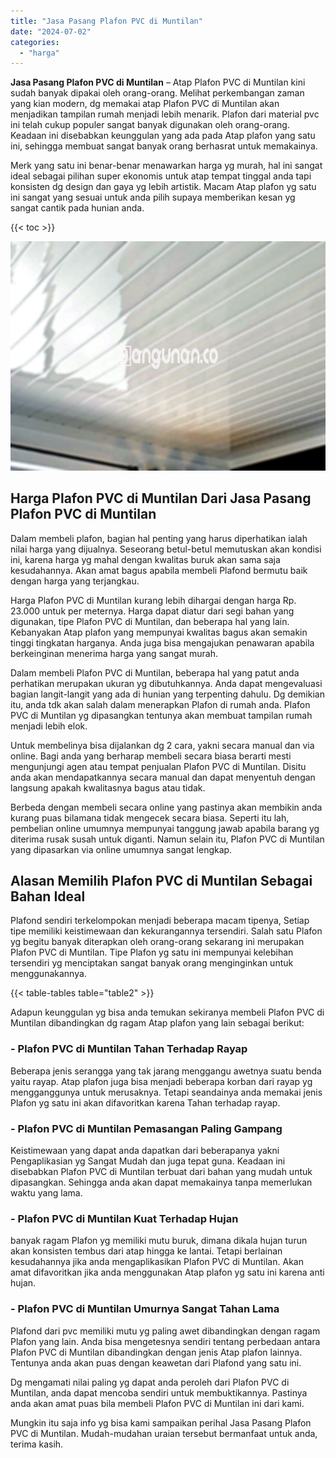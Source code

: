 ```yaml
---
title: "Jasa Pasang Plafon PVC di Muntilan"
date: "2024-07-02"
categories: 
  - "harga"
---
```


**Jasa Pasang Plafon PVC di Muntilan** – Atap Plafon PVC di Muntilan kini sudah banyak dipakai oleh orang-orang. Melihat perkembangan zaman yang kian modern, dg memakai atap Plafon PVC di Muntilan akan menjadikan tampilan rumah menjadi lebih menarik. Plafon dari material pvc ini telah cukup populer sangat banyak digunakan oleh orang-orang. Keadaan ini disebabkan keunggulan yang ada pada Atap plafon yang satu ini, sehingga membuat sangat banyak orang berhasrat untuk memakainya.

Merk yang satu ini benar-benar menawarkan harga yg murah, hal ini sangat ideal sebagai pilihan super ekonomis untuk atap tempat tinggal anda tapi konsisten dg design dan gaya yg lebih artistik. Macam Atap plafon yg satu ini sangat yang sesuai untuk anda pilih supaya memberikan kesan yg sangat cantik pada hunian anda.

{{< toc >}}

![Jasa Pasang Plafon PVC di Muntilan](/images/flafond-pvc-murah09.png)

## Harga Plafon PVC di Muntilan Dari Jasa Pasang Plafon PVC di Muntilan

Dalam membeli plafon, bagian hal penting yang harus diperhatikan ialah nilai harga yang dijualnya. Seseorang betul-betul memutuskan akan kondisi ini, karena harga yg mahal dengan kwalitas buruk akan sama saja kesudahannya. Akan amat bagus apabila membeli Plafond bermutu baik dengan harga yang terjangkau.

Harga Plafon PVC di Muntilan kurang lebih dihargai dengan harga Rp. 23.000 untuk per meternya. Harga dapat diatur dari segi bahan yang digunakan, tipe Plafon PVC di Muntilan, dan beberapa hal yang lain. Kebanyakan Atap plafon yang mempunyai kwalitas bagus akan semakin tinggi tingkatan harganya. Anda juga bisa mengajukan penawaran apabila berkeinginan menerima harga yang sangat murah.

Dalam membeli Plafon PVC di Muntilan, beberapa hal yang patut anda perhatikan merupakan ukuran yg dibutuhkannya. Anda dapat mengevaluasi bagian langit-langit yang ada di hunian yang terpenting dahulu. Dg demikian itu, anda tdk akan salah dalam menerapkan Plafon di rumah anda. Plafon PVC di Muntilan yg dipasangkan tentunya akan membuat tampilan rumah menjadi lebih elok.

Untuk membelinya bisa dijalankan dg 2 cara, yakni secara manual dan via online. Bagi anda yang berharap membeli secara biasa berarti mesti mengunjungi agen atau tempat penjualan Plafon PVC di Muntilan. Disitu anda akan mendapatkannya secara manual dan dapat menyentuh dengan langsung apakah kwalitasnya bagus atau tidak.

Berbeda dengan membeli secara online yang pastinya akan membikin anda kurang puas bilamana tidak mengecek secara biasa. Seperti itu lah, pembelian online umumnya mempunyai tanggung jawab apabila barang yg diterima rusak susah untuk diganti. Namun selain itu, Plafon PVC di Muntilan yang dipasarkan via online umumnya sangat lengkap.

## Alasan Memilih Plafon PVC di Muntilan Sebagai Bahan Ideal

Plafond sendiri terkelompokan menjadi beberapa macam tipenya, Setiap tipe memiliki keistimewaan dan kekurangannya tersendiri. Salah satu Plafon yg begitu banyak diterapkan oleh orang-orang sekarang ini merupakan Plafon PVC di Muntilan. Tipe Plafon yg satu ini mempunyai kelebihan tersendiri yg menciptakan sangat banyak orang menginginkan untuk menggunakannya.

{{< table-tables table="table2" >}}

Adapun keunggulan yg bisa anda temukan sekiranya membeli Plafon PVC di Muntilan dibandingkan dg ragam Atap plafon yang lain sebagai berikut:

### \- Plafon PVC di Muntilan Tahan Terhadap Rayap

Beberapa jenis serangga yang tak jarang menggangu awetnya suatu benda yaitu rayap. Atap plafon juga bisa menjadi beberapa korban dari rayap yg mengganggunya untuk merusaknya. Tetapi seandainya anda memakai jenis Plafon yg satu ini akan difavoritkan karena Tahan terhadap rayap.

### \- Plafon PVC di Muntilan Pemasangan Paling Gampang

Keistimewaan yang dapat anda dapatkan dari beberapanya yakni Pengaplikasian yg Sangat Mudah dan juga tepat guna. Keadaan ini disebabkan Plafon PVC di Muntilan terbuat dari bahan yang mudah untuk dipasangkan. Sehingga anda akan dapat memakainya tanpa memerlukan waktu yang lama.

### \- Plafon PVC di Muntilan Kuat Terhadap Hujan

banyak ragam Plafon yg memiliki mutu buruk, dimana dikala hujan turun akan konsisten tembus dari atap hingga ke lantai. Tetapi berlainan kesudahannya jika anda mengaplikasikan Plafon PVC di Muntilan. Akan amat difavoritkan jika anda menggunakan Atap plafon yg satu ini karena anti hujan.

### \- Plafon PVC di Muntilan Umurnya Sangat Tahan Lama

Plafond dari pvc memiliki mutu yg paling awet dibandingkan dengan ragam Plafon yang lain. Anda bisa mengetesnya sendiri tentang perbedaan antara Plafon PVC di Muntilan dibandingkan dengan jenis Atap plafon lainnya. Tentunya anda akan puas dengan keawetan dari Plafond yang satu ini.

Dg mengamati nilai paling yg dapat anda peroleh dari Plafon PVC di Muntilan, anda dapat mencoba sendiri untuk membuktikannya. Pastinya anda akan amat puas bila membeli Plafon PVC di Muntilan ini dari kami.

Mungkin itu saja info yg bisa kami sampaikan perihal Jasa Pasang Plafon PVC di Muntilan. Mudah-mudahan uraian tersebut bermanfaat untuk anda, terima kasih.
